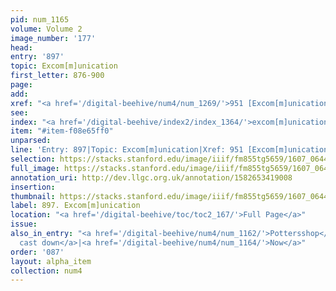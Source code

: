 ```yaml
---
pid: num_1165
volume: Volume 2
image_number: '177'
head:
entry: '897'
topic: Excom[m]unication
first_letter: 876-900
page:
add:
xref: "<a href='/digital-beehive/num4/num_1269/'>951 [Excom[m]unication]</a>"
see:
index: "<a href='/digital-beehive/index2/index_1364/'>excom[m]unication</a>"
item: "#item-f08e65ff0"
unparsed:
line: 'Entry: 897|Topic: Excom[m]unication|Xref: 951 [Excom[m]unication]|Index: excom[m]unication|#item-f08e65ff0'
selection: https://stacks.stanford.edu/image/iiif/fm855tg5659/1607_0644/409,1957,2841,481/full/0/default.jpg
full_image: https://stacks.stanford.edu/image/iiif/fm855tg5659/1607_0644/full/full/0/default.jpg
annotation_uri: http://dev.llgc.org.uk/annotation/1582653419008
insertion:
thumbnail: https://stacks.stanford.edu/image/iiif/fm855tg5659/1607_0644/409,1957,600,180/250,/0/default.jpg
label: 897. Excom[m]unication
location: "<a href='/digital-beehive/toc/toc2_167/'>Full Page</a>"
issue:
also_in_entry: "<a href='/digital-beehive/num4/num_1162/'>Pottersshop</a>|<a href='/digital-beehive/num4/num_1163/'>To
  cast down</a>|<a href='/digital-beehive/num4/num_1164/'>Now</a>"
order: '087'
layout: alpha_item
collection: num4
---
```

